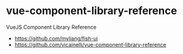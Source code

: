 # vue-component-library-reference
VueJS Component Library Reference

- https://github.com/myliang/fish-ui
- https://github.com/vicainelli/vue-component-library-reference
